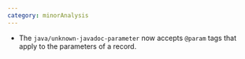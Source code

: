 ```yaml
---
category: minorAnalysis
---
```

* The `java/unknown-javadoc-parameter` now accepts `@param` tags that apply to the parameters of a
  record.
